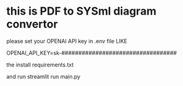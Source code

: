 <!-- @format -->

# this is PDF to SYSml diagram convertor

please set your OPENAI API key in .env file LIKE

OPENAI_API_KEY=sk-##################################

the install requirements.txt

and run streamlit run main.py
